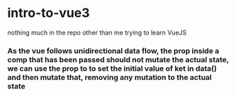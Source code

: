 # intro-to-vue3

nothing much in the repo other than me trying to learn VueJS

### As the vue follows unidirectional data flow, the prop inside a comp that has been passed should not mutate the actual state, we can use the prop to to set the initial value of ket in data() and then mutate that, removing any mutation to the actual state
